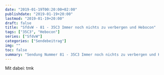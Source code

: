 ```yaml
---
date: "2019-01-19T00:20:00+02:00"
publishdate: "2019-01-19+20:00"
lastmod: "2019-01-19+20:00"
draft: false
title: "SfdvW - 81 - 35C3 Immer noch nichts zu verbergen und Hebocon"
tags: ["35C3", "Hebocon"]
series: ["SfdvW"]
categories: ["Sendebeitrag"]
img: ""
toc: false
summary: "Sendung Nummer 81 - 35C3 Immer noch nichts zu verbergen und Hebocon"
---
```

Mit dabei: tmk
